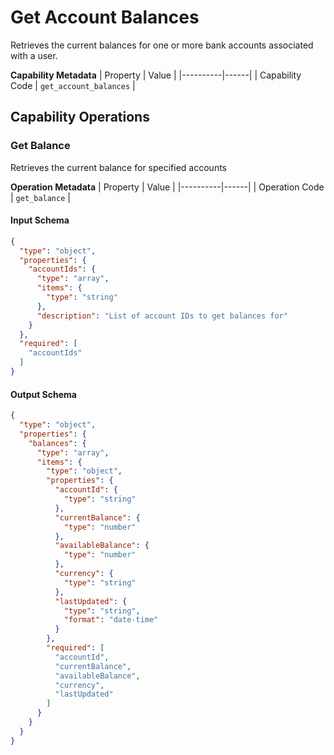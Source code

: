 # Get Account Balances
Retrieves the current balances for one or more bank accounts associated with a user.

**Capability Metadata**
| Property | Value |
|----------|------|
| Capability Code | `get_account_balances` |

## Capability Operations

### Get Balance
Retrieves the current balance for specified accounts

**Operation Metadata**
| Property | Value |
|----------|------|
| Operation Code | `get_balance` |

#### Input Schema
```json operation input schema
{
  "type": "object",
  "properties": {
    "accountIds": {
      "type": "array",
      "items": {
        "type": "string"
      },
      "description": "List of account IDs to get balances for"
    }
  },
  "required": [
    "accountIds"
  ]
}
```

#### Output Schema
```json operation output schema
{
  "type": "object",
  "properties": {
    "balances": {
      "type": "array",
      "items": {
        "type": "object",
        "properties": {
          "accountId": {
            "type": "string"
          },
          "currentBalance": {
            "type": "number"
          },
          "availableBalance": {
            "type": "number"
          },
          "currency": {
            "type": "string"
          },
          "lastUpdated": {
            "type": "string",
            "format": "date-time"
          }
        },
        "required": [
          "accountId",
          "currentBalance",
          "availableBalance",
          "currency",
          "lastUpdated"
        ]
      }
    }
  }
}
```
